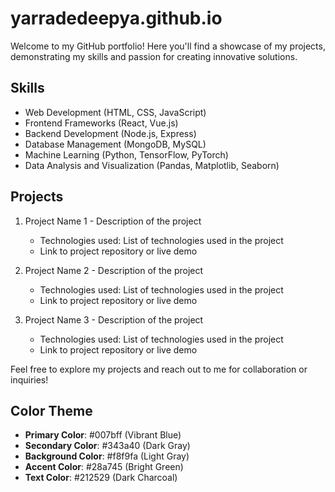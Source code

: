 # yarradedeepya.github.io

Welcome to my GitHub portfolio! Here you'll find a showcase of my projects, demonstrating my skills and passion for creating innovative solutions.

## Skills
- Web Development (HTML, CSS, JavaScript)
- Frontend Frameworks (React, Vue.js)
- Backend Development (Node.js, Express)
- Database Management (MongoDB, MySQL)
- Machine Learning (Python, TensorFlow, PyTorch)
- Data Analysis and Visualization (Pandas, Matplotlib, Seaborn)

## Projects
1. Project Name 1 - Description of the project
   - Technologies used: List of technologies used in the project
   - Link to project repository or live demo

2. Project Name 2 - Description of the project
   - Technologies used: List of technologies used in the project
   - Link to project repository or live demo

3. Project Name 3 - Description of the project
   - Technologies used: List of technologies used in the project
   - Link to project repository or live demo

<!-- Add more projects as needed -->

Feel free to explore my projects and reach out to me for collaboration or inquiries!

## Color Theme
- **Primary Color**: #007bff (Vibrant Blue)
- **Secondary Color**: #343a40 (Dark Gray)
- **Background Color**: #f8f9fa (Light Gray)
- **Accent Color**: #28a745 (Bright Green)
- **Text Color**: #212529 (Dark Charcoal)


